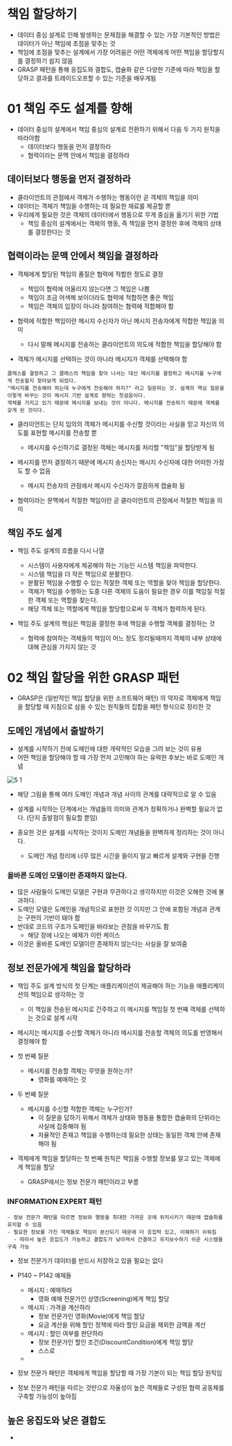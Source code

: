 # 책임 할당하기
- 데이터 중심 설계로 인해 발생하는 문제점을 해결할 수 있는 가장 기본적인 방법은 데이터가 아닌 책임에 초점을 맞추는 것
- 책임에 초점을 맞추는 설계에서 가장 어려움은 어떤 객체에게 어떤 책임을 할당할지를 결정하기 쉽지 않음
- GRASP 패턴을 통해 응집도와 결합도, 캡슐화 같은 다양한 기준에 따라 책임을 할당하고 결과를 트레이드오프할 수 있는 기준을 배우게됨


# 01 책임 주도 설계를 향해
- 데이터 중심의 설계에서 책임 중심의 설계로 전환하기 위해서 다음 두 가지 원칙을 따라야함
  - 데이터보다 행동을 먼저 결정하라
  - 협력이라는 문맥 안에서 책임을 결정하라
  
## 데이터보다 행동을 먼저 결정하라
- 클라이언트의 관점에서 객체가 수행하는 행동이란 곧 객체의 책임을 의미
- 데이터는 객체가 책임을 수행하는 데 필요한 재료를 제공할 뿐
- 우리에게 필요한 것은 객체의 데이터에서 행동으로 무게 중심을 옮기기 위한 기법
  - 책임 중심의 설계에서는 객체의 행동, 즉 책임을 먼저 결정한 후에 객체의 상태를 결정한다는 것

## 협력이라는 문맥 안에서 책임을 결정하라
- 객체에게 할당된 책임의 품질은 협력에 적합한 정도로 결정
  - 책임이 협력에 어울리지 않는다면 그 책임은 나쁨
  - 책임이 조금 어색해 보이더라도 협력에 적합하면 좋은 책임
  - 책임은 객체의 입장이 아니라 참여하는 협력에 적합해야 함
  
- 협력에 적합한 책임이란 메시지 수신자가 아닌 메시지 전송자에게 적합한 책임을 의미
  - 다시 말해 메시지를 전송하는 클라이언트의 의도에 적합한 책임을 할당해야 함

- 객체가 메시지를 선택하는 것이 아니라 메시지가 객체를 선택해야 함

```
클래스를 결정하고 그 클래스의 책임을 찾아 나서는 대신 메시지를 결정하고 메시지를 누구에게 전송할지 찾아보게 되었다.
"메시지를 전송해야 하는데 누구에게 전송해야 하지?" 라고 질문하는 것. 설계의 핵심 질문을 이렇게 바꾸는 것이 메시지 기반 설계로 향하는 첫걸음이다.
객체를 가지고 있기 때문에 메시지를 보내는 것이 아니다. 메시지를 전송하기 때문에 객체를 갖게 된 것이다.
```

- 클라이언트는 단지 임의의 객체가 메시지를 수신할 것이라는 사실을 믿고 자신의 의도를 표현할 메시지를 전송할 뿐
  - 메시지를 수신하기로 결정된 객체는 메시지를 처리할 "책임"을 할당받게 됨
- 메시지를 먼저 결정하기 때문에 메시지 송신자는 메시지 수신자에 대한 어떠한 가정도 할 수 없음
  - 메시지 전송자의 관점에서 메시지 수신자가 깔끔하게 캡슐화 됨
  
- 협력이라는 문맥에서 적절한 책임이란 곧 클라이언트의 관점에서 적절한 책임을 의미


## 책임 주도 설계
- 책임 주도 설계의 흐름을 다시 나열
  - 시스템이 사용자에게 제공해야 하는 기능인 시스템 책임을 파악한다.
  - 시스템 책임을 더 작은 책임으로 분활한다.
  - 분활된 책임을 수행할 수 있는 적절한 객체 또는 역할을 찾아 책임을 할당한다.
  - 객체가 책임을 수행하는 도중 다른 객체의 도움이 필요한 경우 이를 책임질 적절한 객체 또는 역할을 찾는다.
  - 해당 객체 또는 역할에게 책임을 할당함으로써 두 객체가 협력하게 된다.
  
- 책임 주도 설계의 핵심은 책임을 결정한 후에 책임을 수행할 객체를 결정하는 것
  - 협력에 참여하는 객체들의 책임이 어느 정도 정리될때까지 객체의 내부 상태에 대해 관심을 가지지 않는 것

# 02 책임 할당을 위한 GRASP 패턴
- GRASP은 (일반적인 책임 할당을 위한 소프트웨어 패턴) 의 약자로 객체에게 책임을 할당할 때 지침으로 삼을 수 있는 원칙들의 집합을 패턴 형식으로 정리한 것

## 도메인 개념에서 출발하기
- 설계를 시작하기 전에 도메인에 대한 개략적인 모습을 그려 보는 것이 유용
- 어떤 책임을 할당해야 할 때 가장 먼저 고민해야 하는 유력한 후보는 바로 도메인 개념


![5 1](https://user-images.githubusercontent.com/7076334/107771926-d7dfb000-6d7e-11eb-9325-d1df09a87f18.png)
- 해당 그림을 통해 여러 도메인 개념과 개념 사이의 관계를 대략적으로 알 수 있음

- 설계를 시작하는 단계에서는 개념들의 의미와 관계가 정확하거나 완벽할 필요가 없다. (단지 출발점이 필요할 뿐임)
- 중요한 것은 설계를 시작하는 것이지 도메인 개념들을 완벽하게 정리하는 것이 아니다.
  - 도메인 개념 정리에 너무 많은 시간을 들이지 말고 빠르게 설계와 구현을 진행


### 올바른 도메인 모델이란 존재하지 않는다.
- 많은 사람들이 도메인 모델은 구현과 무관하다고 생각하지만 이것은 오해한 것에 불과하다.
- 도메인 모델은 도메인을 개념적으로 표현한 것 이지만 그 안에 포함된 개념과 관계는 구현의 기반이 돼야 함
- 반대로 코드의 구조가 도메인을 바라보는 관점을 바꾸기도 함
  - 해당 장에 나오는 예제가 이런 케이스
- 이것은 올바른 도메인 모델이란 존재하지 않는다는 사실을 잘 보여줌


## 정보 전문가에게 책임을 할당하라
- 책임 주도 설계 방식의 첫 단계는 애플리케이션이 제공해야 하는 기능을 애플리케이션의 책임으로 생각하는 것
  - 이 책임을 전송된 메시지로 간주하고 이 메시지를 책임질 첫 번째 객체를 선택하는 것으로 설계 시작
  
- 메시지는 메시지를 수신할 객체가 아니라 메시지를 전송할 객체의 의도를 반영해서 결정해야 함
  
- 첫 번째 질문
  - 메시지를 전송할 객체는 무엇을 원하는가?
    - 영화를 예매하는 것

- 두 번째 질문
  - 메시지를 수신할 적합한 객체는 누구인가?
    - 이 질문을 답하기 위해서 객체가 상태와 행동을 통합한 캡슐화의 단위라는 사실에 집중해야 됨
    - 자율적인 존재고 책임을 수행하는데 필요한 상태는 동일한 객체 안에 존재 해야 됨
    
- 객체에게 책임을 할당하는 첫 번째 원칙은 책임을 수행할 정보를 알고 있는 객체에게 책임을 할당
  - GRASP에서는 정보 전문가 패턴이라고 부름


### INFORMATION EXPERT 패턴
```
- 정보 전문가 패턴을 따르면 정보와 행동을 최대한 가까운 곳에 위치시키기 때문에 캡슐화를 유지할 수 있음
- 필요한 정보를 가진 객체들로 책임이 분산되기 때문에 더 응집력 있고, 이해하기 쉬워짐
  - 따라서 높은 응집도가 가능하고 결합도가 낮아져서 간결하고 유지보수하기 쉬운 시스템을 구축 가능
```

- 정보 전문가가 데이터를 반드시 저장하고 있을 필요는 없다
- P140 ~ P142 예제들
  - 메시지 : 예매하라
    - 영화 예매 전문가인 상영(Screening)에게 책임 할당
  - 메시지 : 가격을 계산하라
    - 정보 전문가인 영화(Movie)에게 책임 할당
    - 요금 계산을 위해 할인 정책에 따라 할인 요금을 제외한 금액을 계산
  - 메시지 : 할인 여부를 판단하라
    - 정보 전문가인 할인 조건(DiscountCondition)에게 책임 할당
    - 스스로 
  - 

- 정보 전문가 패턴은 객체에게 책임을 할당할 때 가장 기본이 되는 책임 할당 원칙임
- 정보 전문가 패턴을 따르는 것만으로 자율성이 높은 객체들로 구성된 협력 공동체를 구축할 가능성이 높아짐


## 높은 응집도와 낮은 결합도
- 



    
    
  






